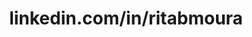 ---
title: linkedin.com/in/ritabmoura
link: https://www.linkedin.com/in/ritabmoura/
link-title: My Linkedin
icon: icon-linkedin.svg
---